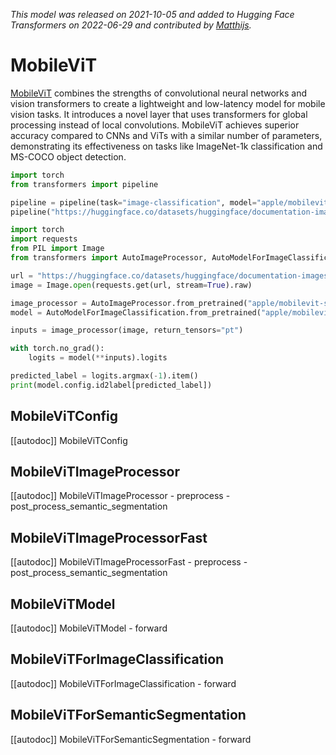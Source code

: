 <!--Copyright 2022 The HuggingFace Team. All rights reserved.

Licensed under the Apache License, Version 2.0 (the "License"); you may not use this file except in compliance with
the License. You may obtain a copy of the License at

http://www.apache.org/licenses/LICENSE-2.0

Unless required by applicable law or agreed to in writing, software distributed under the License is distributed on
an "AS IS" BASIS, WITHOUT WARRANTIES OR CONDITIONS OF ANY KIND, either express or implied. See the License for the
specific language governing permissions and limitations under the License.

⚠️ Note that this file is in Markdown but contain specific syntax for our doc-builder (similar to MDX) that may not be
rendered properly in your Markdown viewer.

-->
*This model was released on 2021-10-05 and added to Hugging Face Transformers on 2022-06-29 and contributed by [Matthijs](https://huggingface.co/Matthijs).*

# MobileViT

[MobileViT](https://huggingface.co/papers/2110.02178) combines the strengths of convolutional neural networks and vision transformers to create a lightweight and low-latency model for mobile vision tasks. It introduces a novel layer that uses transformers for global processing instead of local convolutions. MobileViT achieves superior accuracy compared to CNNs and ViTs with a similar number of parameters, demonstrating its effectiveness on tasks like ImageNet-1k classification and MS-COCO object detection.

<hfoptions id="usage">
<hfoption id="Pipeline">

```py
import torch
from transformers import pipeline

pipeline = pipeline(task="image-classification", model="apple/mobilevit-small", dtype="auto")
pipeline("https://huggingface.co/datasets/huggingface/documentation-images/resolve/main/pipeline-cat-chonk.jpeg")
```

</hfoption>
<hfoption id="AutoModel">

```python
import torch
import requests
from PIL import Image
from transformers import AutoImageProcessor, AutoModelForImageClassification

url = "https://huggingface.co/datasets/huggingface/documentation-images/resolve/main/pipeline-cat-chonk.jpeg"
image = Image.open(requests.get(url, stream=True).raw)

image_processor = AutoImageProcessor.from_pretrained("apple/mobilevit-small")
model = AutoModelForImageClassification.from_pretrained("apple/mobilevit-small", dtype="auto")

inputs = image_processor(image, return_tensors="pt")

with torch.no_grad():
    logits = model(**inputs).logits

predicted_label = logits.argmax(-1).item()
print(model.config.id2label[predicted_label])
```

</hfoption>
</hfoptions>

## MobileViTConfig

[[autodoc]] MobileViTConfig

## MobileViTImageProcessor

[[autodoc]] MobileViTImageProcessor
    - preprocess
    - post_process_semantic_segmentation

## MobileViTImageProcessorFast

[[autodoc]] MobileViTImageProcessorFast
    - preprocess
    - post_process_semantic_segmentation

## MobileViTModel

[[autodoc]] MobileViTModel
    - forward

## MobileViTForImageClassification

[[autodoc]] MobileViTForImageClassification
    - forward

## MobileViTForSemanticSegmentation

[[autodoc]] MobileViTForSemanticSegmentation
    - forward


